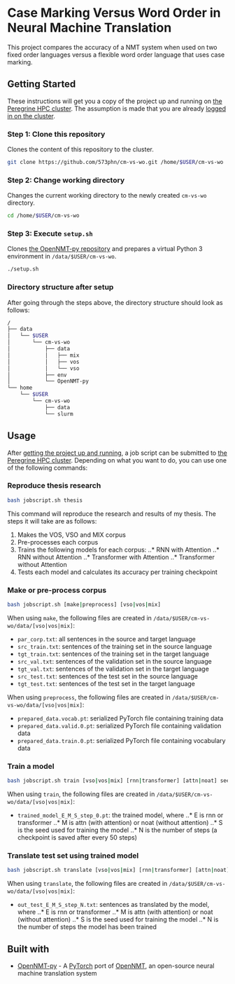 # Case Marking Versus Word Order in Neural Machine Translation
This project compares the accuracy of a NMT system when used on two fixed order languages versus a flexible word order language that uses case marking.

## Getting Started
These instructions will get you a copy of the project up and running on [the Peregrine HPC cluster](https://www.rug.nl/society-business/centre-for-information-technology/research/services/hpc/facilities/peregrine-hpc-cluster?lang=en). The assumption is made that you are already [logged in on the cluster](https://redmine.hpc.rug.nl/redmine/projects/peregrine/wiki/General).

### Step 1: Clone this repository
Clones the content of this repository to the cluster.
```bash
git clone https://github.com/573phn/cm-vs-wo.git /home/$USER/cm-vs-wo
```

### Step 2: Change working directory
Changes the current working directory to the newly created `cm-vs-wo` directory.
```bash
cd /home/$USER/cm-vs-wo
```

### Step 3: Execute `setup.sh`
Clones [the OpenNMT-py repository](https://github.com/OpenNMT/OpenNMT-py) and prepares a virtual Python 3 environment in `/data/$USER/cm-vs-wo`.
```bash
./setup.sh
```

### Directory structure after setup
After going through the steps above, the directory structure should look as follows:
```bash
/
├── data
│   └── $USER
│       └── cm-vs-wo
│           ├── data
│           │   ├── mix
│           │   ├── vos
│           │   └── vso
│           ├── env
│           └── OpenNMT-py
└── home
    └── $USER
        └── cm-vs-wo
            ├── data
            └── slurm
```

## Usage
After [getting the project up and running](#getting-started), a job script can be submitted to [the Peregrine HPC cluster](https://www.rug.nl/society-business/centre-for-information-technology/research/services/hpc/facilities/peregrine-hpc-cluster?lang=en). Depending on what you want to do, you can use one of the following commands:
### Reproduce thesis research
```bash
bash jobscript.sh thesis
```
This command will reproduce the research and results of my thesis. The steps it will take are as follows:
1. Makes the VOS, VSO and MIX corpus
2. Pre-processes each corpus
3. Trains the following models for each corpus:
..* RNN with Attention
..* RNN without Attention
..* Transformer with Attention
..* Transformer without Attention
4. Tests each model and calculates its accuracy per training checkpoint

### Make or pre-process corpus
```bash
bash jobscript.sh [make|preprocess] [vso|vos|mix]
```
When using `make`, the following files are created in `/data/$USER/cm-vs-wo/data/[vso|vos|mix]`:
* `par_corp.txt`: all sentences in the source and target language
* `src_train.txt`: sentences of the training set in the source language
* `tgt_train.txt`: sentences of the training set in the target language
* `src_val.txt`: sentences of the validation set in the source language
* `tgt_val.txt`: sentences of the validation set in the target language
* `src_test.txt`: sentences of the test set in the source language
* `tgt_test.txt`: sentences of the test set in the target language

When using `preprocess`, the following files are created in `/data/$USER/cm-vs-wo/data/[vso|vos|mix]`:
* `prepared_data.vocab.pt`: serialized PyTorch file containing training data
* `prepared_data.valid.0.pt`: serialized PyTorch file containing validation data
* `prepared_data.train.0.pt`: serialized PyTorch file containing vocabulary data

### Train a model
```bash
bash jobscript.sh train [vso|vos|mix] [rnn|transformer] [attn|noat] seed
```
When using `train`, the following files are created in `/data/$USER/cm-vs-wo/data/[vso|vos|mix]`:
* `trained_model_E_M_S_step_0.pt`: the trained model, where
..* E is rnn or transformer
..* M is attn (with attention) or noat (without attention)
..* S is the seed used for training the model
..* N is the number of steps (a checkpoint is saved after every 50 steps)

### Translate test set using trained model
```bash
bash jobscript.sh translate [vso|vos|mix] [rnn|transformer] [attn|noat] seed [each|last]
```
When using `translate`, the following files are created in `/data/$USER/cm-vs-wo/data/[vso|vos|mix]`:
* `out_test_E_M_S_step_N.txt`: sentences as translated by the model, where
..* E is rnn or transformer
..* M is attn (with attention) or noat (without attention)
..* S is the seed used for training the model
..* N is the number of steps the model has been trained

## Built with
* [OpenNMT-py](https://github.com/OpenNMT/OpenNMT-py) - A [PyTorch](https://pytorch.org/) port of [OpenNMT](http://opennmt.net/), an open-source neural machine translation system
